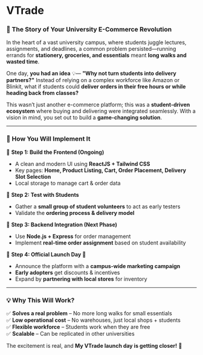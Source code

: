 # VTrade

### **📖 The Story of Your University E-Commerce Revolution**  

In the heart of a vast university campus, where students juggle lectures, assignments, and deadlines, a common problem persisted—running errands for **stationery, groceries, and essentials** meant **long walks and wasted time**.  

One day, **you had an idea** 💡— **"Why not turn students into delivery partners?"** Instead of relying on a complex workforce like Amazon or Blinkit, what if students could **deliver orders in their free hours or while heading back from classes?**  

This wasn’t just another e-commerce platform; this was a **student-driven ecosystem** where buying and delivering were integrated seamlessly. With a vision in mind, you set out to build a **game-changing solution**.  

---

### **🚀 How You Will Implement It**  

🔹 **Step 1: Build the Frontend (Ongoing)**  
- A clean and modern UI using **ReactJS + Tailwind CSS**  
- Key pages: **Home, Product Listing, Cart, Order Placement, Delivery Slot Selection**  
- Local storage to manage cart & order data  

🔹 **Step 2: Test with Students**  
- Gather a **small group of student volunteers** to act as early testers  
- Validate the **ordering process & delivery model**  

🔹 **Step 3: Backend Integration (Next Phase)**  
- Use **Node.js + Express** for order management  
- Implement **real-time order assignment** based on student availability  

🔹 **Step 4: Official Launch Day 🎉**  
- Announce the platform with a **campus-wide marketing campaign**  
- **Early adopters** get discounts & incentives  
- Expand by **partnering with local stores** for inventory  

---

### **💡 Why This Will Work?**  
✅ **Solves a real problem** – No more long walks for small essentials  
✅ **Low operational cost** – No warehouses, just local shops + students  
✅ **Flexible workforce** – Students work when they are free  
✅ **Scalable** – Can be replicated in other universities  

The excitement is real, and **My VTrade launch day is getting closer!** 🚀  